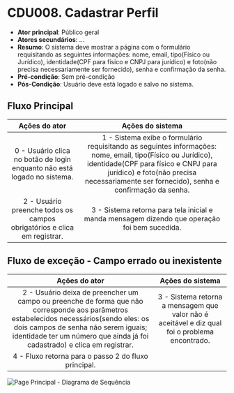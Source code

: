 # CDU008. Cadastrar Perfil

- **Ator principal**: Público geral
- **Atores secundários**: ...	 
- **Resumo**: O sistema deve mostrar a página com o formulário requisitando as seguintes informações: nome, email, tipo(Físico ou Jurídico), identidade(CPF para físico e CNPJ para jurídico) e foto(não precisa necessariamente ser fornecido), senha e confirmação da senha. 
- **Pré-condição**: Sem pré-condição
- **Pós-Condição**: Usuário deve está logado e salvo no sistema.

## Fluxo Principal
| Ações do ator | Ações do sistema |
| :-----------------: | :-----------------: | 
| 0 - Usuário clica no botão de login enquanto não está logado no sistema. | 1 - Sistema exibe o formulário requisitando as seguintes informações: nome, email, tipo(Físico ou Jurídico), identidade(CPF para físico e CNPJ para jurídico) e foto(não precisa necessariamente ser fornecido), senha e confirmação da senha. | 
2 - Usuário preenche todos os campos obrigatórios e clica em registrar. | 3 - Sistema retorna para tela inicial e manda mensagem dizendo que operação foi bem sucedida. |

## Fluxo de exceção - Campo errado ou inexistente 
| Ações do ator | Ações do sistema |
| :-----------------: | :-----------------: | 
| 2 - Usuário deixa de preencher um campo ou preenche de forma que não corresponde aos parâmetros estabelecidos necessários(sendo eles: os dois campos de senha não serem iguais; identidade ter um número que ainda já foi cadastrado) e clica em registrar. | 3 - Sistema retorna a mensagem que valor não é aceitável e diz qual foi o problema encontrado.|
4 - Fluxo retorna para o passo 2 do fluxo principal. | 

![Page Principal](Diagrama_de_Sequência_Cadastrar_Perfil.png) - Diagrama de Sequência